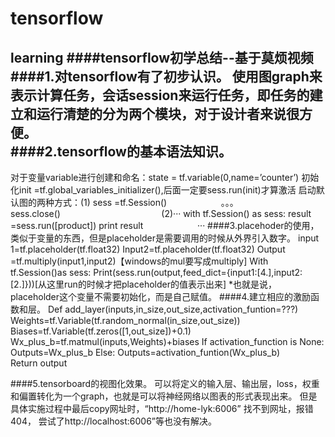 # tensorflow
learning
####tensorflow初学总结--基于莫烦视频
####1.对tensorflow有了初步认识。
使用图graph来表示计算任务，会话session来运行任务，即任务的建立和运行清楚的分为两个模块，对于设计者来说很方便。<br>
####2.tensorflow的基本语法知识。
---------
对于变量variable进行创建和命名：state = tf.variable(0,name=’counter’)
初始化init =tf.global_variables_initializer(),后面一定要sess.run(init)才算激活
启动默认图的两种方式：(1)
                      sess =tf.Session()
                      。。。
                      sess.close()
                      
                   (2)···
                      with tf.Session() as sess:
                          result =sess.run([product])
                          print result
                      ···
####3.placehoder的使用，类似于变量的东西，但是placeholder是需要调用的时候从外界引入数字。
  input 1=tf.placeholder(tf.float32)
  Input2=tf.placeholder(tf.float32)
  Output =tf.multiply(input1,input2)【windows的mul要写成multiply]
  With tf.Session()as sess:
 Print(sess.run(output,feed_dict={input1:[4.],input2:[2.]}))[从这里run的时候才把placeholder的值表示出来]
*也就是说，placeholder这个变量不需要初始化，而是自己赋值。
####4.建立相应的激励函数和层。
  Def add_layer(inputs,in_size,out_size,activation_funtion=???)
   Weights=tf.Variable(tf.random_normal(in_size,out_size))
    Biases=tf.Variable(tf.zeros([1,out_size])+0.1)
     Wx_plus_b=tf.matmul(inputs,Weights)+biases
       If activation_function is None:
          Outputs=Wx_plus_b
              Else:
               Outputs=activation_funtion(Wx_plus_b)
                   Return output

####5.tensorboard的视图化效果。
可以将定义的输入层、输出层，loss，权重和偏置转化为一个graph，也就是可以将神经网络以图表的形式表现出来。
但是具体实施过程中最后copy网址时，“http://home-lyk:6006” 找不到网址，报错404，
尝试了http://localhost:6006”等也没有解决。
